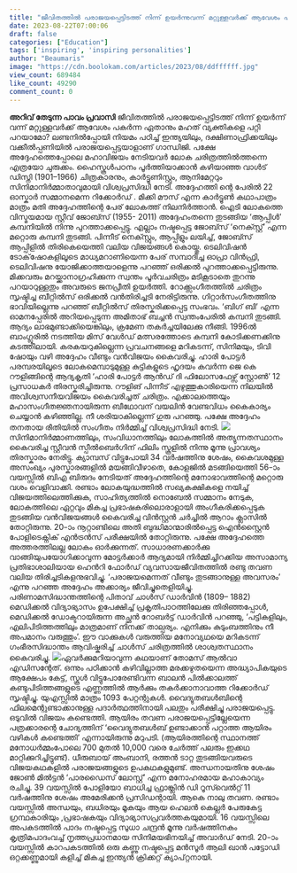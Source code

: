 ```yaml
---
title: "ജീവിതത്തിൽ പരാജയപ്പെട്ടിടത്ത് നിന്ന് ഉയർന്നുവന്ന് മറ്റുള്ളവർക്ക് ആവേശം പകർന്ന ചിലർ"
date: 2023-08-22T07:00:06
draft: false
categories: ["Education"]
tags: ['inspiring', 'inspiring personalities']
author: "Beaumaris"
image: "https://cdn.boolokam.com/articles/2023/08/ddffffff.jpg"
view_count: 689484
like_count: 49290
comment_count: 0
---
```


**അറിവ് തേടുന്ന പാവം പ്രവാസി** ജീവിതത്തിൽ പരാജയപ്പെട്ടിടത്ത് നിന്ന് ഉയർന്ന് വന്ന് മറ്റുള്ളവർക്ക് ആവേശം പകർന്ന ഏതാനും മഹത് വ്യക്തികളെ പറ്റി പറയാമോ? ലണ്ടനിൽപ്പോയി നിയമം പഠിച്ച് ഇന്ത്യയിലും, ദക്ഷിണാഫ്രിക്കയിലും വക്കീൽപ്പണിയിൽ പരാജയപ്പെട്ടയാളാണ് ഗാന്ധിജി. പക്ഷേ അദ്ദേഹത്തെപ്പോലെ മഹാവിജയം നേടിയവർ ലോക ചരിത്രത്തിൽത്തന്നെ എത്രയോ ചുരുക്കം. ഹൈസ്കൂൾപഠനം പൂർത്തിയാക്കാൻ കഴിയാഞ്ഞ വാൾട് ഡിസ്നി (1901–1966) ചിത്രകാരനും, കാർട്ടൂണിസ്റ്റും, ആനിമേറ്ററും സിനിമാനിർമ്മാതാവുമായി വിശ്വപ്രസിദ്ധി നേടി. അദ്ദേഹത്തി ന്റെ പേരിൽ 22 ഓസ്കാർ സമ്മാനമെന്ന റിക്കോർഡ് . മിക്കി മൗസ് എന്ന കാർട്ടൂൺ കഥാപാത്രം മാത്രം മതി അദ്ദേഹത്തിന്റെ പേര് ലോകത്ത് നിലനിർത്താൻ. ഐടി ലോകത്തെ വിസ്മയമായ സ്റ്റീവ് ജോബ്സ് (1955- 2011) അദ്ദേഹംതന്നെ തുടങ്ങിയ ‘ആപ്പിൾ’ കമ്പനിയിൽ നിന്നു പുറത്താക്കപ്പെട്ടു. എല്ലാം നഷ്ടപ്പെട്ട ജോബ്സ് ‘നെക്സ്റ്റ്’ എന്ന മറ്റൊരു കമ്പനി തുടങ്ങി. പിന്നീട് നെക്സ്റ്റും, ആപ്പിളും ലയിച്ച്, ജോബ്സ് ആപ്പിളിൽ തിരികെയെത്തി വലിയ വിജയങ്ങൾ കൊയ്തു. ടെലിവിഷൻ ടോക്‌ഷോകളിലൂടെ മാധ്യമറാണിയെന്ന പേര് സമ്പാദിച്ച ഓപ്രാ വിൻഫ്രി, ടെലിവിഷനു യോജിക്കാത്തയാളെന്നു പറഞ്ഞ് ഒരിക്കൽ പുറത്താക്കപ്പെട്ടിരുന്നു. മിക്കവരും മറയ്ക്കാനാഗ്രഹിക്കുന്ന സ്വന്തം പൂർവചരിത്രം മടികൂടാതെ തുറന്നു പറയാറുള്ളതും അവരുടെ ജനപ്രീതി ഉയർത്തി. റോക്ക്സംഗീതത്തിൽ ചരിത്രം സൃഷ്ടിച്ച ബീറ്റിൽസ് ഒരിക്കൽ വൻതിരിച്ചടി നേരിട്ടിരുന്നു. ഗിറ്റാർസംഗീതത്തിനു ഭാവിയില്ലെന്നു പറഞ്ഞ് ബീറ്റിൽസ് തിരസ്കരിക്കപ്പെട്ട സംഭവം. ‘ബിഗ് ബി’ എന്ന ഓമനപ്പേരിൽ അറിയപ്പെടുന്ന അമിതാഭ് ബച്ചൻ സ്വന്തംപേരിൽ കമ്പനി തുടങ്ങി. ആദ്യം ലാഭമുണ്ടാക്കിയെങ്കിലും, ക്രമേണ തകർച്ചയിലേക്കു നീങ്ങി. 1996ൽ ബാംഗ്ലൂരിൽ നടത്തിയ മിസ് വേൾഡ് മത്സരത്തോടെ കമ്പനി കോടിക്കണക്കിനു കടത്തിലായി. കരകയറുകില്ലെന്ന പ്രവചനങ്ങളെ മറികടന്ന്, സിനിമയും, ടിവി ഷോയും വഴി അദ്ദേഹം വീണ്ടും വൻവിജയം കൈവരിച്ചു. ഹാരി പോട്ടർ പരമ്പരയിലൂടെ ലോകമെമ്പാടുമുള്ള കുട്ടികളുടെ ഹൃദയം കവർന്ന ജെ കെ റൗളിങ്ങിന്റെ ആദ്യകൃതി ‘ഹാരി പോട്ടർ ആൻഡ് ദി ഫിലോസഫേഴ്സ് സ്റ്റോൺ’ 12 പ്രസാധകർ തിരസ്കരിച്ചിരുന്നു. റൗളിങ് പിന്നീട് എഴുത്തുകാരിയെന്ന നിലയിൽ അവിശ്വസനീയവിജയം കൈവരിച്ചത് ചരിത്രം. എക്കാലത്തെയും മഹാസംഗീതജ്ഞനായിരുന്ന ബീഥോവന് വയലിൻ വേണ്ടവിധം കൈകാര്യം ചെയ്യാൻ കഴി‍ഞ്ഞില്ല. നീ ശരിയാകില്ലെന്ന് ഗുരു പറ‍ഞ്ഞു. പക്ഷേ അദ്ദേഹം തനതായ രീതിയിൽ സംഗീതം നിർമ്മിച്ച് വിശ്വപ്രസിദ്ധി നേടി. ![](https://cdn.boolokam.com/articles/2023/08/fqqqwww.jpg)സിനിമാനിർമ്മാണത്തിലും, സംവിധാനത്തിലും ലോകത്തിൽ അത്യുന്നതസ്ഥാനം കൈവരിച്ച സ്റ്റീവൻ സ്പീൽബെർഗിന് ഫിലിം സ്കൂളിൽ നിന്നു മൂന്നു പ്രാവശ്യം തിരസ്കാരം നേരിട്ടു. ക്യാമ്പസ് വിട്ടുപോയി 34 വർഷത്തിനു ശേഷം, കൈവശമുള്ള അസംഖ്യം പുരസ്കാരങ്ങളിൽ മയങ്ങിവീഴാതെ, കോളജിൽ മടങ്ങിയെത്തി 56–ാം വയസ്സിൽ ബിഎ ബിരുദം നേടിയത് അദ്ദേഹത്തിന്റെ മനോഭാവത്തിന്റെ മറ്റൊരു വശം വെളിവാക്കി. രണ്ടാം ലോകയുദ്ധത്തിൽ സഖ്യകക്ഷികളെ നയിച്ച് വിജയത്തിലെത്തിക്കുക, സാഹിത്യത്തിൽ നൊബേൽ സമ്മാനം നേടുക, ലോകത്തിലെ ഏറ്റവും മികച്ച പ്രഭാഷകരിലൊരാളായി അംഗീകരിക്കപ്പെടുക തുടങ്ങിയ വൻവിജയങ്ങൾ കൈവരിച്ച വിൻസ്റ്റൻ ചർച്ചിൽ ആറാം ക്ലാസിൽ തോറ്റിരുന്നു. 20–ാം നൂറ്റാണ്ടിലെ അതി ബുദ്ധിമാന്മാരിൽപ്പെട്ട ഐൻസ്റ്റൈൻ പോളിടെക്നിക് എൻട്രൻസ് പരീക്ഷയിൽ തോറ്റിരുന്നു. പക്ഷേ അദ്ദേഹത്തെ അത്തരത്തിലല്ല ലോകം ഓർക്കുന്നത്. സാധാരണക്കാർക്കു വാങ്ങിയുപയോഗിക്കാവുന്ന മോട്ടർക്കാർ ആദ്യമായി നിർമ്മിച്ചിറക്കിയ അസാമാന്യ പ്രതിഭാശാലിയായ ഹെൻറി ഫോർഡ് വ്യവസായജീവിതത്തിൽ രണ്ടു തവണ വലിയ തിരിച്ചടികളനുഭവിച്ചു. ‘പരാജയമെന്നത് വീണ്ടും തുടങ്ങാനുള്ള അവസരം’ എന്നു പറഞ്ഞ അദ്ദേഹം അക്കാര്യം ജീവിച്ചുതെളിയിച്ചു. പരിണാമസിദ്ധാന്തത്തിന്റെ പിതാവ് ചാൾസ് ഡാർവിൻ (1809– 1882) മെഡിക്കൽ വിദ്യാഭ്യാസം ഉപേക്ഷിച്ച് പ്രകൃതിപാഠത്തിലേക്കു തിരിഞ്ഞപ്പോൾ, മെഡിക്കൽ ഡോക്ടറായിരുന്ന അച്ഛൻ റോബർട്ട് ഡാർവിൻ പറഞ്ഞു, ‘പട്ടികളിലും, എലിപിടിത്തത്തിലും മാത്രമാണ് നിനക്ക് താല്പര്യം. എനിക്കും കുടുംബത്തിനും നീ അപമാനം വരുത്തും’. ഈ വാക്കുകൾ വരുത്തിയ മനോവ്യഥയെ മറികടന്ന് ഗംഭീരസിദ്ധാന്തം ആവിഷ്കരിച്ച് ചാൾസ് ചരിത്രത്തിൽ ശാശ്വതസ്ഥാനം കൈവരിച്ചു. ![](https://cdn.boolokam.com/articles/2023/08/fffgggg.jpg)ഏവർക്കുമറിയാവുന്ന കഥയാണ് തോമസ് ആൽവാ എഡിസന്റേത്. ഒന്നും പഠിക്കാൻ കഴിവില്ലാത്ത മരക്കഴുതയെന്ന അദ്ധ്യാപികയുടെ ആക്ഷേപം കേട്ട്, സ്കൂൾ വിട്ടുപോരേണ്ടിവന്ന ബാലൻ പിൽക്കാലത്ത് കണ്ടുപിടിത്തങ്ങളുടെ എണ്ണത്തിൽ ആർക്കും തകർക്കാനാവാത്ത റിക്കോർഡ് സൃഷ്ടിച്ചു. യുഎസ്സിൽ മാത്രം 1093 പേറ്റന്റുകൾ. വൈദ്യുതബൾബിന്റെ ഫിലമെന്റുണ്ടാക്കാനുള്ള പദാർത്ഥത്തിനായി പലതും പരീക്ഷിച്ചു പരാജയപ്പെട്ടു. ഒടുവിൽ വിജയം കണ്ടെത്തി. ആയിരം തവണ പരാജയപ്പെട്ടില്ലേയെന്ന പത്രക്കാരന്റെ ചോദ്യത്തിന് ‘വൈദ്യുതബൾബ് ഉണ്ടാക്കാൻ പറ്റാത്ത ആയിരം വഴികൾ കണ്ടെത്തി’ എന്നായിരുന്നു മറുപടി. (ആയിരത്തിന്റെ സ്ഥാനത്ത് മനോ‌ധർമ്മംപോലെ 700 മുതൽ 10,000 വരെ ചേർത്ത് പലരും ഇക്കഥ മാറ്റിക്കുറിച്ചിട്ടുണ്ട്). ധീരുബായ് അംബാനി, രത്തൻ ടാറ്റ തുടങ്ങിയവരുടെ വിജയകഥകളിൽ പരാജയങ്ങളുടെ ഉപകഥകളുമുണ്ട്. അന്ധനായതിനു ശേഷം ജോൺ മിൽട്ടൻ ‘പാരഡൈസ് ലോസ്റ്റ്’ എന്ന മനോഹരമായ മഹാകാവ്യം രചിച്ചു. 39 വയസ്സിൽ പോളിയോ ബാധിച്ച ഫ്രാങ്ക്ലിൻ ഡി റൂസ്‍വെൽറ്റ് 11 വർഷത്തിനു ശേഷം അമേരിക്കൻ പ്രസിഡന്റായി. ആകെ നാലു തവണ. രണ്ടാം വയസ്സിൽ അന്ധയും, ബധിരയും മൂകയും ആയ ഹെലൻ കെല്ലർ പേരുകേട്ട ഗ്രന്ഥകാരിയും ,പ്രഭാഷകയും വിദ്യാഭ്യാസപ്രവർത്തകയുമായി. 16 വയസ്സിലെ അപകടത്തിൽ പാദം നഷ്ടപ്പെട്ട സുധാ ചന്ദ്രൻ മൂന്നു വർഷത്തിനകം കൃത്രിമപാദംവച്ച് നൃത്തപ്രധാനമായ സിനിമയഭിനയിച്ച് അവാർഡ് നേടി. 20–ാം വയസ്സിൽ കാറപകടത്തിൽ ഒരു കണ്ണു നഷ്ടപ്പെട്ട മൻസൂർ ആലി ഖാൻ പട്ടോഡി ഒറ്റക്കണ്ണുമായി കളിച്ച് മികച്ച ഇന്ത്യൻ ക്രിക്കറ്റ് ക്യാപ്റ്റനായി.
